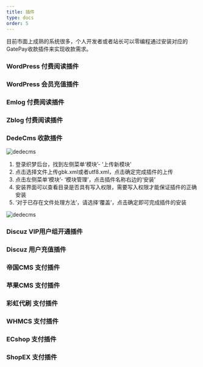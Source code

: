 ```yaml
---
title: 插件
type: docs
order: 5
---
```

目前市面上成熟的系统很多，个人开发者或者站长可以零编程通过安装对应的GatePay收款插件来实现收款需求。


### WordPress 付费阅读插件

### WordPress 会员充值插件

### Emlog 付费阅读插件

### Zblog 付费阅读插件

### DedeCms 收款插件
![dedecms](https://gatepay.gatecdn.com/assets/img/plugin/dede.png)

1. 登录织梦后台，找到左侧菜单‘模块’- ‘上传新模块’
2. 点击选择文件上传gbk.xml或者utf8.xml，点击确定完成插件的上传
3. 点击左侧菜单‘模块’- ‘模块管理’，点击插件名称右边的‘安装’
4. 安装界面可以查看目录是否具有写入权限，需要写入权限才能保证插件的正确安装
5. ‘对于已存在文件处理方法’，请选择‘覆盖’，点击确定即可完成插件的安装

![dedecms](https://gatepay.gatecdn.com/assets/img/plugin/dede2.png)


### Discuz VIP用户组开通插件

### Discuz 用户充值插件

### 帝国CMS 支付插件

### 苹果CMS 支付插件

### 彩虹代刷 支付插件

### WHMCS 支付插件

### ECshop 支付插件

### ShopEX 支付插件


